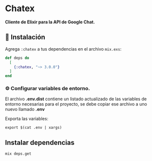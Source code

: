 # Chatex

**Cliente de Elixir para la API de Google Chat.**

## 🚀 Instalación

Agrega `:chatex` a tus dependencias en el archivo `mix.exs`:

```elixir
def deps do
  [
    {:chatex, "~> 3.0.0"}
  ]
end
```

### ⚙️ Configurar variables de entorno.

El archivo __.env.dist__ contiene un listado actualizado de las variables de entorno necesarias para el proyecto, se debe copiar ese archivo a uno nuevo llamado __.env__


Exporta las variables:

```shell
export $(cat .env | xargs)
```

## Instalar dependencias

```shell
mix deps.get
```
